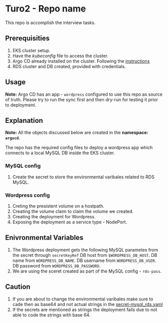 # Turo2 - Repo name
This repo is accomplish the interview tasks.

## Prerequisities 
1. EKS cluster setup.
2. Have the *kubeconfig* file to access the cluster.
3. Argo CD already installed on the cluster.
   Following the [instructions](https://argoproj.github.io/argo-cd/getting_started/)
4. RDS cluster and DB created, provided with credentials.

## Usage
**Note:** Argo CD has an app - `wordpress` configured to use this repo as source of truth. 
Please try to run the sync first and then dry-run for testing it prior to deployment.

## Explanation

**Note:** All the objects discussed below are created in the **namespace: `argocd`**.

The repo has the required config files to deploy a wordpress app which connects to a local MySQL DB inside the EKS cluster.

### MySQL config

1. Create the secret to store the environmental varibales related to RDS MySQL.

### Wordpress config

1. Creting the presistent volume on a hostpath.
2. Creating the volume claim to claim the volume we created.
3. Creating the deployment for Wordpress.
4. Exposing the deployment as a service type - NodePort.

## Enivronmental Variables
1. The Wordpress deployment gets the following MySQL parametes from the secret through `secretKeyRef`
DB host from `$WORDPRESS_DB_HOST`.
DB name from `WORDPRESS_DB_NAME`.
DB username from `WORDPRESS_DB_USER`.
DB password from `WORDPRESS_DB_PASSWORD`.
2. We are using the sceret created as part of the MySQL config - `rds-pass`.

## Caution
1. If you are about to change the environmental varibales make sure to cade then as base64 and not actual strings in the [secret-mysql_rds.yaml](https://github.com/sairamkrishnavemulapalli/Turo2/blob/master/secret-mysql_rds.yaml)
2. If the secrets are mentioned as strings the deployment fails due to not able to code the strings with base 64.
